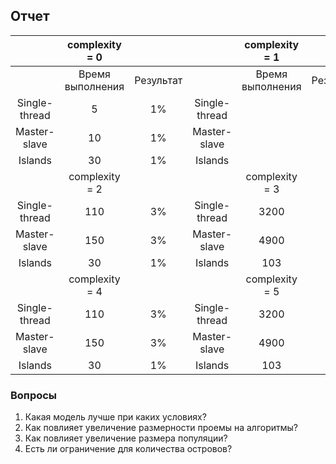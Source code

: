 ## Отчет

|               | complexity = 0   |                 |               | complexity = 1   |           |
|:-------------:|:----------------:| :--------------:|:-------------:|:----------------:|:---------:|
|               | Время выполнения | Результат       |               | Время выполнения | Результат |
| Single-thread | 5                | 1%              | Single-thread |                  |           |
| Master-slave  | 10               | 1%              | Master-slave  |                  |           |
| Islands       | 30               | 1%              | Islands       |                  |           |
|               | complexity = 2   |                 |               | complexity = 3   |           |
| Single-thread | 110              | 3%              | Single-thread | 3200             |           |
| Master-slave  | 150              | 3%              | Master-slave  | 4900             |           |
| Islands       | 30               | 1%              | Islands       | 103              |           |
|               | complexity = 4   |                 |               | complexity = 5   |           |
| Single-thread | 110              | 3%              | Single-thread | 3200             |           |
| Master-slave  | 150              | 3%              | Master-slave  | 4900             |           |
| Islands       | 30               | 1%              | Islands       | 103              |           |

### Вопросы
1. Какая модель лучше при каких условиях?
2. Как повлияет увеличение размерности проемы на алгоритмы?
3. Как повлияет увеличение размера популяции?
4. Есть ли ограничение для количества островов?
